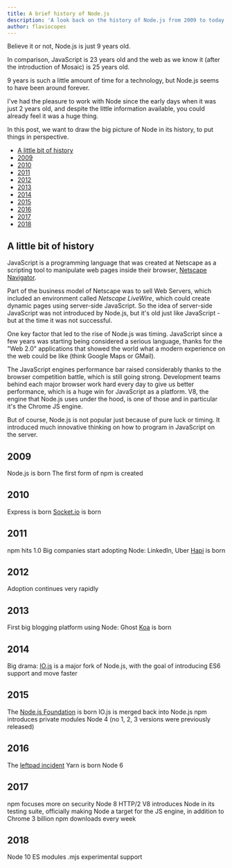 ```yaml
---
title: A brief history of Node.js
description: 'A look back on the history of Node.js from 2009 to today'
author: flaviocopes
---
```


Believe it or not, Node.js is just 9 years old.

In comparison, JavaScript is 23 years old and the web as we know it (after the introduction of Mosaic) is 25 years old.

9 years is such a little amount of time for a technology, but Node.js seems to have been around forever.

I've had the pleasure to work with Node since the early days when it was just 2 years old, and despite the little information available, you could already feel it was a huge thing.

In this post, we want to draw the big picture of Node in its history, to put things in perspective.

<!-- TOC -->

- [A little bit of history](#a-little-bit-of-history)
- [2009](#2009)
- [2010](#2010)
- [2011](#2011)
- [2012](#2012)
- [2013](#2013)
- [2014](#2014)
- [2015](#2015)
- [2016](#2016)
- [2017](#2017)
- [2018](#2018)

<!-- /TOC -->

## A little bit of history

JavaScript is a programming language that was created at Netscape as a scripting tool to manipulate web pages inside their browser, [Netscape Navigator](https://en.wikipedia.org/wiki/Netscape_Navigator).

Part of the business model of Netscape was to sell Web Servers, which included an environment called _Netscape LiveWire_, which could create dynamic pages using server-side JavaScript. So the idea of server-side JavaScript was not introduced by Node.js, but it's old just like JavaScript - but at the time it was not successful.

One key factor that led to the rise of Node.js was timing. JavaScript since a few years was starting being considered a serious language, thanks for the "Web 2.0" applications that showed the world what a modern experience on the web could be like (think Google Maps or GMail).

The JavaScript engines performance bar raised considerably thanks to the browser competition battle, which is still going strong. Development teams behind each major browser work hard every day to give us better performance, which is a huge win for JavaScript as a platform. V8, the engine that Node.js uses under the hood, is one of those and in particular it's the Chrome JS engine.

But of course, Node.js is not popular just because of pure luck or timing. It introduced much innovative thinking on how to program in JavaScript on the server.

## 2009

Node.js is born
The first form of npm is created

## 2010

Express is born
[Socket.io](https://socket.io) is born

## 2011

npm hits 1.0
Big companies start adopting Node: LinkedIn, Uber
[Hapi](https://hapijs.com) is born

## 2012

Adoption continues very rapidly

## 2013

First big blogging platform using Node: Ghost
[Koa](https://koajs.com/) is born

## 2014

Big drama: [IO.js](https://iojs.org/) is a major fork of Node.js, with the goal of introducing ES6 support and move faster

## 2015

The [Node.js Foundation](https://foundation.nodejs.org/) is born
IO.js is merged back into Node.js
npm introduces private modules
Node 4 (no 1, 2, 3 versions were previously released)

## 2016

The [leftpad incident](https://blog.npmjs.org/post/141577284765/kik-left-pad-and-npm)
Yarn is born
Node 6

## 2017

npm focuses more on security
Node 8
HTTP/2
V8 introduces Node in its testing suite, officially making Node a target for the JS engine, in addition to Chrome
3 billion npm downloads every week

## 2018

Node 10
ES modules .mjs experimental support
